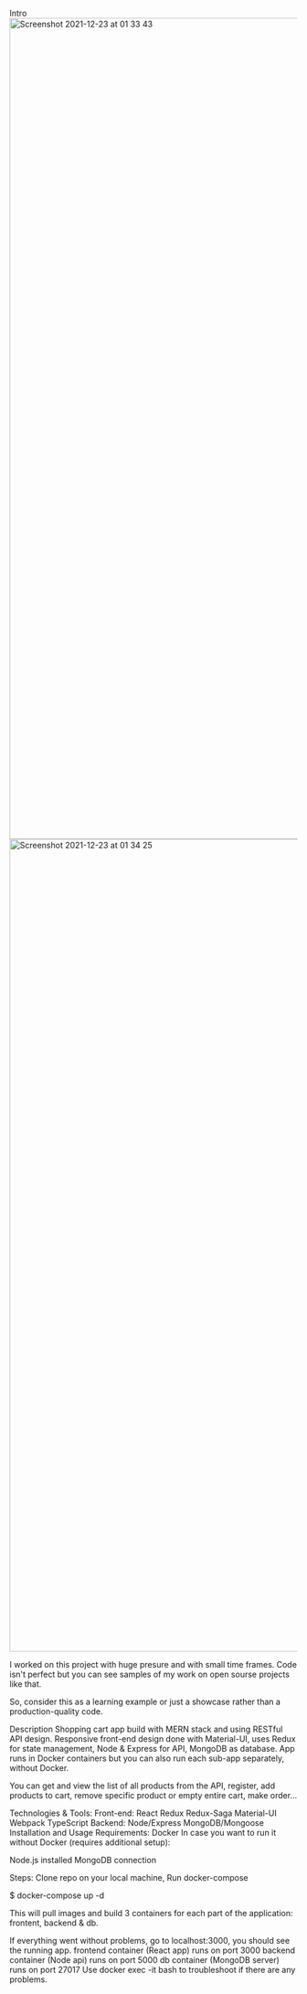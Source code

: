   Intro<img width="1437" alt="Screenshot 2021-12-23 at 01 33 43" src="https://user-images.githubusercontent.com/53382946/147166540-cdc3b25f-5b62-42d0-96ab-b4ea3c11beb9.png">
<img width="1422" alt="Screenshot 2021-12-23 at 01 34 25" src="https://user-images.githubusercontent.com/53382946/147166574-af3e2379-aac2-4790-8a71-f0be3c5a66ee.png">

  
I worked on this project with huge presure and with small time frames. Code isn't perfect but you can see samples of my work on open sourse projects like that.

So, consider this as a learning example or just a showcase rather than a production-quality code.

  Description
Shopping cart app build with MERN stack and using RESTful API design. Responsive front-end design done with Material-UI, uses Redux for state management, Node & Express for API, MongoDB as database. App runs in Docker containers but you can also run each sub-app separately, without Docker.

You can get and view the list of all products from the API, register, add products to cart, remove specific product or empty entire cart, make order...

Technologies & Tools:
  Front-end:
  React
  Redux
  Redux-Saga
  Material-UI
  Webpack
  TypeScript
  Backend:
  Node/Express
  MongoDB/Mongoose
  Installation and Usage
  Requirements:
  Docker
In case you want to run it without Docker (requires additional setup):

  Node.js installed
  MongoDB connection
  
  Steps:
Clone repo on your local machine,
Run docker-compose

$ docker-compose up -d

This will pull images and build 3 containers for each part of the application: frontent, backend & db.

  If everything went without problems, go to localhost:3000, you should see the running app.
frontend container (React app) runs on port 3000
backend container (Node api) runs on port 5000
db container (MongoDB server) runs on port 27017
Use docker exec -it <container name> bash to troubleshoot if there are any problems.
